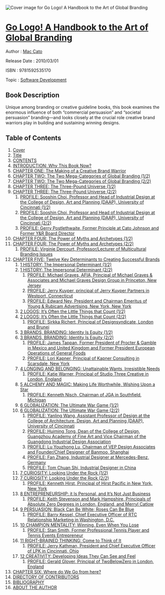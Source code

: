 ![Cover image for Go Logo! A Handbook to the Art of Global Branding](https://imgdetail.ebookreading.net/cover/cover/software_development/EB9781592535170.jpg)

[Go Logo! A Handbook to the Art of Global Branding](https://ebookreading.net/view/book/Go+Logo%21+A+Handbook+to+the+Art+of+Global+Branding-EB9781592535170_1.html "Go Logo! A Handbook to the Art of Global Branding")
====================================================================================================================

Author : [Mac Cato](https://ebookreading.net/search/author/Mac+Cato)

Release Date : 2010/03/01

ISBN : 9781592535170

Topic : [Software Development](https://ebookreading.net/search/category/software-development)

Book Description
-----------------

Unique among branding or creative guideline books, this book examines the enormous influence of both “commercial persuasion” and “societal persuasion” branding—and looks closely at the crucial role creative brand warriors play in building and sustaining winning designs.
              
Table of Contents
-----------------

1. [Cover](https://ebookreading.net/view/book/Go+Logo%21+A+Handbook+to+the+Art+of+Global+Branding-EB9781592535170_1.html)
1. [Title](https://ebookreading.net/view/book/Go+Logo%21+A+Handbook+to+the+Art+of+Global+Branding-EB9781592535170_2.html)
1. [CONTENTS](https://ebookreading.net/view/book/Go+Logo%21+A+Handbook+to+the+Art+of+Global+Branding-EB9781592535170_3.html)
1. [INTRODUCTION: Why This Book Now?](https://ebookreading.net/view/book/Go+Logo%21+A+Handbook+to+the+Art+of+Global+Branding-EB9781592535170_4.html)
1. [CHAPTER ONE: The Making of a Creative Brand Warrior](https://ebookreading.net/view/book/Go+Logo%21+A+Handbook+to+the+Art+of+Global+Branding-EB9781592535170_5.html)
1. [CHAPTER TWO: The Two Mega-Categories of Global Branding (1/2)](https://ebookreading.net/view/book/Go+Logo%21+A+Handbook+to+the+Art+of+Global+Branding-EB9781592535170_6.html)
1. [CHAPTER TWO: The Two Mega-Categories of Global Branding (2/2)](https://ebookreading.net/view/book/Go+Logo%21+A+Handbook+to+the+Art+of+Global+Branding-EB9781592535170_7.html)
1. [CHAPTER THREE: The Three-Pound Universe (1/2)](https://ebookreading.net/view/book/Go+Logo%21+A+Handbook+to+the+Art+of+Global+Branding-EB9781592535170_8.html)
1. [CHAPTER THREE: The Three-Pound Universe (2/2)](https://ebookreading.net/view/book/Go+Logo%21+A+Handbook+to+the+Art+of+Global+Branding-EB9781592535170_9.html)
    1. [PROFILE: Sooshin Choi, Professor and Head of Industrial Design at the College of Design, Art and Planning (DAAP), University of Cincinnati (1/2)](https://ebookreading.net/view/book/Go+Logo%21+A+Handbook+to+the+Art+of+Global+Branding-EB9781592535170_10.html)
    1. [PROFILE: Sooshin Choi, Professor and Head of Industrial Design at the College of Design, Art and Planning (DAAP), University of Cincinnati (2/2)](https://ebookreading.net/view/book/Go+Logo%21+A+Handbook+to+the+Art+of+Global+Branding-EB9781592535170_11.html)
    1. [PROFILE: Gerry Postlethwaite, Former Principle at Cato Johnson and Former Y&amp;R Board Director](https://ebookreading.net/view/book/Go+Logo%21+A+Handbook+to+the+Art+of+Global+Branding-EB9781592535170_12.html)
1. [CHAPTER FOUR: The Power of Myths and Archetypes (1/2)](https://ebookreading.net/view/book/Go+Logo%21+A+Handbook+to+the+Art+of+Global+Branding-EB9781592535170_13.html)
1. [CHAPTER FOUR: The Power of Myths and Archetypes (2/2)](https://ebookreading.net/view/book/Go+Logo%21+A+Handbook+to+the+Art+of+Global+Branding-EB9781592535170_14.html)
    1. [PROFILE: Virginie Dercourt, Professor/Lecturer of Multicultural Branding Issues](https://ebookreading.net/view/book/Go+Logo%21+A+Handbook+to+the+Art+of+Global+Branding-EB9781592535170_15.html)
1. [CHAPTER FIVE: Twelve Key Determinants to Creating Successful Brands](https://ebookreading.net/view/book/Go+Logo%21+A+Handbook+to+the+Art+of+Global+Branding-EB9781592535170_16.html)
    1. [1 HISTORY: The Impersonal Determinant (1/2)](https://ebookreading.net/view/book/Go+Logo%21+A+Handbook+to+the+Art+of+Global+Branding-EB9781592535170_17.html)
    1. [1 HISTORY: The Impersonal Determinant (2/2)](https://ebookreading.net/view/book/Go+Logo%21+A+Handbook+to+the+Art+of+Global+Branding-EB9781592535170_18.html)
        1. [PROFILE: Michael Graves, AFIA, Principal of Michael Graves &amp; Associates and Michael Graves Design Group in Princeton, New Jersey](https://ebookreading.net/view/book/Go+Logo%21+A+Handbook+to+the+Art+of+Global+Branding-EB9781592535170_19.html)
        1. [PROFILE: Jerry Kuyper, principal of Jerry Kuyper Partners in Westport, Connecticut](https://ebookreading.net/view/book/Go+Logo%21+A+Handbook+to+the+Art+of+Global+Branding-EB9781592535170_20.html)
        1. [PROFILE: Edward Ney, President and Chairman Emeritus of Young &amp; Rubicam Advertising, New York, New York](https://ebookreading.net/view/book/Go+Logo%21+A+Handbook+to+the+Art+of+Global+Branding-EB9781592535170_21.html)
    1. [2 LOGOS: It’s Often the Little Things that Count (1/2)](https://ebookreading.net/view/book/Go+Logo%21+A+Handbook+to+the+Art+of+Global+Branding-EB9781592535170_22.html)
    1. [2 LOGOS: It’s Often the Little Things that Count (2/2)](https://ebookreading.net/view/book/Go+Logo%21+A+Handbook+to+the+Art+of+Global+Branding-EB9781592535170_23.html)
        1. [PROFILE: Sirkka Richert, Principal of Designsyndicate, London and Brunei](https://ebookreading.net/view/book/Go+Logo%21+A+Handbook+to+the+Art+of+Global+Branding-EB9781592535170_24.html)
    1. [3 BRANDS, BRANDING: Identity Is Equity (1/2)](https://ebookreading.net/view/book/Go+Logo%21+A+Handbook+to+the+Art+of+Global+Branding-EB9781592535170_25.html)
    1. [3 BRANDS, BRANDING: Identity Is Equity (2/2)](https://ebookreading.net/view/book/Go+Logo%21+A+Handbook+to+the+Art+of+Global+Branding-EB9781592535170_26.html)
        1. [PROFILE: James Tappan, Former President of Procter &amp; Gamble in Mexico and United Kingdom and Former President European Operations of General Foods](https://ebookreading.net/view/book/Go+Logo%21+A+Handbook+to+the+Art+of+Global+Branding-EB9781592535170_27.html)
        1. [PROFILE: Lori Kapner, Principal of Kapner Consulting in Scarsdale, New York](https://ebookreading.net/view/book/Go+Logo%21+A+Handbook+to+the+Art+of+Global+Branding-EB9781592535170_28.html)
    1. [4 LONGING AND BELONGING: Unattainable Wants, Irresistible Needs](https://ebookreading.net/view/book/Go+Logo%21+A+Handbook+to+the+Art+of+Global+Branding-EB9781592535170_29.html)
        1. [PROFILE: Katie Warner, Principal of Studio Three Creative in London, England](https://ebookreading.net/view/book/Go+Logo%21+A+Handbook+to+the+Art+of+Global+Branding-EB9781592535170_30.html)
    1. [5 ALCHEMY AND MAGIC: Making Life Worthwhile, Wishing Upon a Star](https://ebookreading.net/view/book/Go+Logo%21+A+Handbook+to+the+Art+of+Global+Branding-EB9781592535170_31.html)
        1. [PROFILE: Kenneth Nisch, Chairman of JGA in Southfield, Michigan](https://ebookreading.net/view/book/Go+Logo%21+A+Handbook+to+the+Art+of+Global+Branding-EB9781592535170_32.html)
    1. [6 GLOBALIZATION: The Ultimate War Game (1/2)](https://ebookreading.net/view/book/Go+Logo%21+A+Handbook+to+the+Art+of+Global+Branding-EB9781592535170_33.html)
    1. [6 GLOBALIZATION: The Ultimate War Game (2/2)](https://ebookreading.net/view/book/Go+Logo%21+A+Handbook+to+the+Art+of+Global+Branding-EB9781592535170_34.html)
        1. [PROFILE: Yanling Wang, Assistant Professor of Design at the College of Architecture, Design, Art and Planning (DAAP), University of Cincinnati](https://ebookreading.net/view/book/Go+Logo%21+A+Handbook+to+the+Art+of+Global+Branding-EB9781592535170_35.html)
        1. [PROFILE: Huiming Tong, Dean of the College of Design, Guangzhou Academy of Fine Art and Vice Chairman of the Guangdong Industrial Design Association](https://ebookreading.net/view/book/Go+Logo%21+A+Handbook+to+the+Art+of+Global+Branding-EB9781592535170_36.html)
        1. [PROFILE: Lu Youzhong Lu, Chairman of VEP Design Associates and Founder/Chief Designer of Banmoo, Shanghai](https://ebookreading.net/view/book/Go+Logo%21+A+Handbook+to+the+Art+of+Global+Branding-EB9781592535170_37.html)
        1. [PROFILE: Fan Zhang, Industrial Designer at Mercedes-Benz, Germany](https://ebookreading.net/view/book/Go+Logo%21+A+Handbook+to+the+Art+of+Global+Branding-EB9781592535170_38.html)
        1. [PROFILE: Tom Chuan Shi, Industrial Designer in China](https://ebookreading.net/view/book/Go+Logo%21+A+Handbook+to+the+Art+of+Global+Branding-EB9781592535170_39.html)
    1. [7 CURIOSITY: Looking Under the Rock (1/2)](https://ebookreading.net/view/book/Go+Logo%21+A+Handbook+to+the+Art+of+Global+Branding-EB9781592535170_40.html)
    1. [7 CURIOSITY: Looking Under the Rock (2/2)](https://ebookreading.net/view/book/Go+Logo%21+A+Handbook+to+the+Art+of+Global+Branding-EB9781592535170_41.html)
        1. [PROFILE: Kenneth Hirst, Principal of Hirst Pacific in New York, New York](https://ebookreading.net/view/book/Go+Logo%21+A+Handbook+to+the+Art+of+Global+Branding-EB9781592535170_42.html)
    1. [8 ENTREPRENEURSHIP: it Is Personal, and It’s Not Just Business](https://ebookreading.net/view/book/Go+Logo%21+A+Handbook+to+the+Art+of+Global+Branding-EB9781592535170_43.html)
        1. [PROFILE: Keith Stevenson and Mark Hampshire, Principals of Absolute Zero Degrees in London, England, and Merryl Catlow](https://ebookreading.net/view/book/Go+Logo%21+A+Handbook+to+the+Art+of+Global+Branding-EB9781592535170_44.html)
    1. [9 PERSUASION: Black Can Be White; Roses Can Be Blue](https://ebookreading.net/view/book/Go+Logo%21+A+Handbook+to+the+Art+of+Global+Branding-EB9781592535170_45.html)
        1. [PROFILE: Barry Kessel, Chief Executive Officer of RTC Relationship Marketing in Washington, D.C.](https://ebookreading.net/view/book/Go+Logo%21+A+Handbook+to+the+Art+of+Global+Branding-EB9781592535170_46.html)
    1. [10 CHAMPION MENTALITY: Winning, Even When You Lose](https://ebookreading.net/view/book/Go+Logo%21+A+Handbook+to+the+Art+of+Global+Branding-EB9781592535170_47.html)
        1. [PROFILE: Stan Smith, Former Professional Tennis Player and Tennis Events Entrepreneur](https://ebookreading.net/view/book/Go+Logo%21+A+Handbook+to+the+Art+of+Global+Branding-EB9781592535170_48.html)
    1. [11 RIGHT-BRAINED THINKING: Come to Think of It](https://ebookreading.net/view/book/Go+Logo%21+A+Handbook+to+the+Art+of+Global+Branding-EB9781592535170_49.html)
        1. [PROFILE: Jerry Kathman, President and Chief Executive Officer of LPK in Cincinnati, Ohio](https://ebookreading.net/view/book/Go+Logo%21+A+Handbook+to+the+Art+of+Global+Branding-EB9781592535170_50.html)
    1. [12 CREATIVITY: Developing Ideas They Can See and Feel](https://ebookreading.net/view/book/Go+Logo%21+A+Handbook+to+the+Art+of+Global+Branding-EB9781592535170_51.html)
        1. [PROFILE: Gerald Glover, Principal of TwoBelowZero in London, England](https://ebookreading.net/view/book/Go+Logo%21+A+Handbook+to+the+Art+of+Global+Branding-EB9781592535170_52.html)
1. [CHAPTER SIX: Where do We Go from here?](https://ebookreading.net/view/book/Go+Logo%21+A+Handbook+to+the+Art+of+Global+Branding-EB9781592535170_53.html)
1. [DIRECTORY OF CONTRIBUTORS](https://ebookreading.net/view/book/Go+Logo%21+A+Handbook+to+the+Art+of+Global+Branding-EB9781592535170_54.html)
1. [BIBLIOGRAPHY](https://ebookreading.net/view/book/Go+Logo%21+A+Handbook+to+the+Art+of+Global+Branding-EB9781592535170_55.html)
1. [ABOUT THE AUTHOR](https://ebookreading.net/view/book/Go+Logo%21+A+Handbook+to+the+Art+of+Global+Branding-EB9781592535170_56.html)

